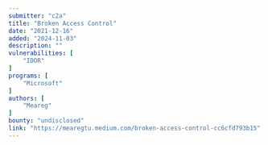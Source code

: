 ```yaml
---
submitter: "c2a"
title: "Broken Access Control"
date: "2021-12-16"
added: "2024-11-03"
description: ""
vulnerabilities: [
    "IDOR"
]
programs: [
    "Microsoft"
]
authors: [
    "Meareg"
]
bounty: "undisclosed"
link: "https://mearegtu.medium.com/broken-access-control-cc6cfd793b15"
---
```




